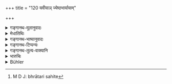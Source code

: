 +++
title = "120 यवीयाञ् ज्येष्ठभार्यायाम्"

+++

<details><summary>गङ्गानथ-मूलानुवादः</summary>

If the younger brother begets a son on the wife of the elder, the division in that case shall be equal; such is the settled law.—(120)
</details>

<details><summary>मेधातिथिः</summary>

ज्येष्ठस्य नियोगधर्मेण पितृवत् सोदरे ऽतिदेशे प्राप्ते तन्निवृत्त्यर्थम् उच्यते । **समस् तत्र विभागः स्यात्** । न चोद्धारम्, न च "एकाधिकं हरेज् ज्येषृहः" (म्ध् ९.११७) इति, नापि "यत् किंचिद् एव देयम्" (म्ध् ९.११५) इति । **समः** स्यात् । केन । उत्पादकेन पितृव्यकेण कनीयसा । अनियुक्तासुतस्य त्व् अभागार्हतैव वक्ष्यते । इदं च लिङ्गं "भ्रातरः समेत्य"[^३१३] (म्ध् ९.१०४) इति सत्य् अपि भ्रातृशब्दे भातृपुत्रेणाप्य् असति भ्रातरि सह विभागः कर्तव्यः ॥ ९.१२० ॥


[^३१३]:
     M D J: bhrātari sahite
</details>

<details><summary>गङ्गानथ-भाष्यानुवादः</summary>

This verse precludes the idea that the son of the elder brother begotten by the method of ‘authorisation’ is entitled to the ‘preferential share’ that would have been his father’s.

‘*The division in that case shall equal*’—That is, there shall be no ‘preferential share;’ nor shall the eldest receive ‘one more’ (as laid down in 117), or the ‘some trifle’ (laid down in 115).

It shall be equal:—equal to whom? To that of his begetter—his younger uncle.

The son horn without ‘authorisation’ is not entitled to any share,—as is going to be declared later on.

This text, is indicative of the rule that when the brother is not alive, the division shall be between the surviving brother and his nephew.
</details>

<details><summary>गङ्गानथ-टिप्पन्यः</summary>

This verse in quoted in *Mitākṣarā* (2.136), which says that this refers
to cases where the brothers (the one dead and his younger brother who
beget the son on bis sister-in-law)were not divided, while verse 146
below pertains to cases where they have been divided;—and in
*Vivādaratnākara* (p. 542), which adds the following explanation:—The
undivided elder brother having died without a son, if the younger
brother begets, by commission, a son on his widow, then, when there
comes about partition between this son and his uncle-progenitor, it will
be done in equal shares, and the son shall not obtain any special share
by reason of his dead father having been the elder brother.
</details>

<details><summary>गङ्गानथ-तुल्य-वाक्यानि</summary>

**(verses 9.120-121)  
**

*Smṛti* (Vivādaratnākara).—‘In the case of there being several sons of
the same mother, but from diverse fathers, their shares shall be
determined by the shares that should have been their fathers.’
</details>

<details><summary>भारुचिः</summary>

ज्येष्ठांशापवादार्थो ऽयम् आरम्भः । एवं च ज्येष्ठापत्यतया तदंशाधिको भागो न स्यात्, गुणवतो ऽपि कनीयसोत्पन्नत्वात् क्षेत्रजत्वाच् च । नाप्य् अर्धांशः, किं तर्हि "समस् तत्र विभागः स्यात्" । केन, पितृव्येन पितुः कनीयसोत्पादकेनेति । अयं च नियुक्तासुतः क्षेत्रजो विज्ञेयः । अनियुक्तासुतस्य त्व् अनंशार्हत्वम् एव वक्ष्यते । ज्येष्ठपुत्रस्य तु गुणवतः पितुर् इव सोद्धारो धणांश इत्य् एतद् अपि च सामर्थ्याद् गम्यते ॥ ९.१२० ॥
</details>

<details><summary>Bühler</summary>

120	If a younger brother begets a son on the wife of the elder, the division must then be made equally; this the law is settled.
</details>
